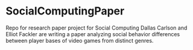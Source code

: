 # SocialComputingPaper
Repo for research paper project for Social Computing
Dallas Carlson and Elliot Fackler are writing a paper analyzing social behavior differences between player bases of video games from distinct genres.
